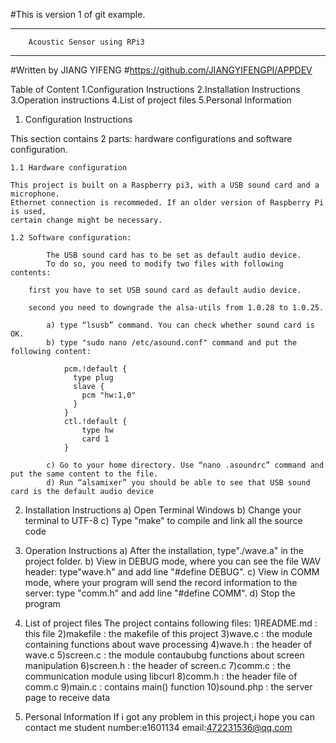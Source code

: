 #This is version 1 of git example.

-------------------------------------------
		Acoustic Sensor using RPi3
-------------------------------------------
#Written by JIANG YIFENG
#https://github.com/JIANGYIFENGPI/APPDEV


Table of Content
1.Configuration Instructions
2.Installation Instructions
3.Operation instructions
4.List of project files
5.Personal Information


1. Configuration Instructions

This section contains 2 parts: hardware configurations and software configuration.

	1.1 Hardware configuration
	
	This project is built on a Raspberry pi3, with a USB sound card and a microphone.
	Ethernet connection is recommeded. If an older version of Raspberry Pi is used,
	certain change might be necessary.
	
	1.2 Software configuration:
	
			The USB sound card has to be set as default audio device.
			To do so, you need to modify two files with following contents:
	
		first you have to set USB sound card as default audio device.
	
		second you need to downgrade the alsa-utils from 1.0.28 to 1.0.25.
	
			a) type “lsusb” command. You can check whether sound card is OK.
			b) type "sudo nano /etc/asound.conf" command and put the following content:
	
				pcm.!default {
				  type plug
				  slave {
				    pcm "hw:1,0"	
				  }
				}
				ctl.!default {
				    type hw
				    card 1
				}
	
			c) Go to your home directory. Use “nano .asoundrc” command and put the same content to the file.
			d) Run “alsamixer” you should be able to see that USB sound card is the default audio device

2. Installation Instructions
	a) Open Terminal Windows 
	b) Change your terminal to UTF-8
	c) Type "make" to compile and link all the source code

3. Operation Instructions
	a) After the installation, type"./wave.a" in the project folder.
	b) View in DEBUG mode, where you can see the file WAV header: type"wave.h" and add line "#define DEBUG".
	c) View in COMM  mode, where your program will send the record information to the server: type "comm.h" and add line "#define COMM".
	d) Stop the program 

4. List of project files
The project contains following files:
1)README.md : this file
2)makefile  : the makefile of this project
3)wave.c    : the module containing functions about wave processing
4)wave.h    : the header of wave.c
5)screen.c  : the module contaububg functions about screen manipulation
6)screen.h  : the header of screen.c
7)comm.c    : the communication module using libcurl
8)comm.h    : the header file of comm.c
9)main.c    : contains main() function
10)sound.php : the server page to receive data

5. Personal Information
If i got any problem in this project,i hope you can contact me
student number:e1601134
email:472231536@qq.com

